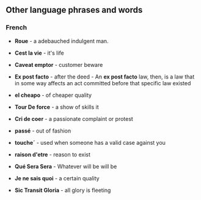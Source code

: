 ## Other language phrases and words


### French
- __Roue__ - a adebauched indulgent man.

- __Cest la vie__ - it's life 

- __Caveat emptor__ - customer beware

- __Ex post facto__ - after the deed - An __ex post facto__ law, then, is a law that in some way affects an act committed before that specific law existed

- __el cheapo__ - of cheaper quality

- __Tour De force__ - a show of skills it

- __Cri de coer__ - a passionate complaint or protest

- __passé__ -  out of fashion

- __touche´__ - used when someone has a valid case against you

- __raison d'etre__ - reason to exist 

- __Qué Sera Sera__ - Whatever will be will be

- __Je ne sais quoi__ - a certain quality 

- __Sic Transit Gloria__ - all glory is fleeting